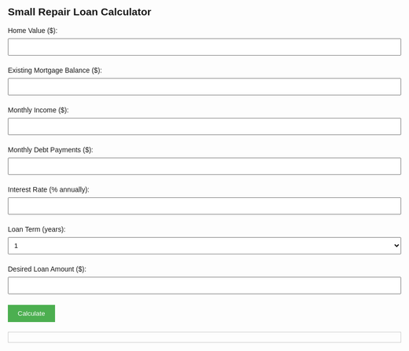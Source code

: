 <!DOCTYPE html>
<html lang="en">
<head>
  <meta charset="UTF-8">
  <meta name="viewport" content="width=device-width, initial-scale=1.0">
  <title>Small Repair Loan Calculator</title>
  <style>
    body {
      font-family: Arial, sans-serif;
      padding: 20px;
      max-width: 800px;
      margin: auto;
    }
    input, select {
      width: 100%;
      padding: 8px;
      margin: 8px 0;
    }
    button {
      padding: 10px 20px;
      background-color: #4CAF50;
      color: white;
      border: none;
      cursor: pointer;
    }
    .result {
      margin-top: 20px;
      padding: 10px;
      border: 1px solid #ccc;
    }
    table {
      margin-top: 20px;
      font-size: 14px;
      width: 100%;
      border-collapse: collapse;
    }
    table th, table td {
      border: 1px solid #ccc;
      padding: 5px;
      text-align: right;
    }
    table th {
      background-color: #f2f2f2;
    }
  </style>
</head>
<body>
  <h2>Small Repair Loan Calculator</h2>

  <label>Home Value ($):</label>
  <input type="number" id="homeValue">

  <label>Existing Mortgage Balance ($):</label>
  <input type="number" id="mortgageBalance">

  <label>Monthly Income ($):</label>
  <input type="number" id="monthlyIncome">

  <label>Monthly Debt Payments ($):</label>
  <input type="number" id="monthlyDebts">

  <label>Interest Rate (% annually):</label>
  <input type="number" step="0.01" id="interestRate">

  <label>Loan Term (years):</label>
  <select id="loanTerm">
    <option value="1">1</option>
    <option value="3">3</option>
    <option value="5">5</option>
    <option value="7">7</option>
    <option value="10">10</option>
  </select>

  <label>Desired Loan Amount ($):</label>
  <input type="number" id="loanAmount">

  <button onclick="calculateLoan()">Calculate</button>

  <div class="result" id="results"></div>

  <script>
    function calculateLoan() {
      const HV = parseFloat(document.getElementById("homeValue").value);
      const EMB = parseFloat(document.getElementById("mortgageBalance").value);
      const MI = parseFloat(document.getElementById("monthlyIncome").value);
      const MDP = parseFloat(document.getElementById("monthlyDebts").value);
      const IR = parseFloat(document.getElementById("interestRate").value) / 100;
      const LT = parseInt(document.getElementById("loanTerm").value);
      const DLA = parseFloat(document.getElementById("loanAmount").value);

      const LTV = ((EMB + DLA) / HV) * 100;

      const monthlyRate = IR / 12;
      const n = LT * 12;
      const MP = (DLA * monthlyRate * Math.pow(1 + monthlyRate, n)) / (Math.pow(1 + monthlyRate, n) - 1);

      const DTI = ((MDP + MP) / MI) * 100;
      const totalInterest = MP * n - DLA;

      document.getElementById("results").innerHTML = `
        <strong>Results:</strong><br>
        Loan-to-Value (LTV): ${LTV.toFixed(2)}%<br>
        Monthly Payment: $${MP.toFixed(2)}<br>
        Debt-to-Income (DTI): ${DTI.toFixed(2)}%<br>
        Total Interest Paid: $${totalInterest.toFixed(2)}
      `;

      // Amortization Table
      let amortTable = `
        <h3>Amortization Schedule</h3>
        <table>
          <thead>
            <tr>
              <th>Month</th>
              <th>Payment</th>
              <th>Principal</th>
              <th>Interest</th>
              <th>Balance</th>
            </tr>
          </thead>
          <tbody>
      `;

      let balance = DLA;
      for (let i = 1; i <= n; i++) {
        let interest = balance * monthlyRate;
        let principal = MP - interest;
        balance -= principal;
        if (balance < 0) balance = 0;
        amortTable += `
          <tr>
            <td>${i}</td>
            <td>$${MP.toFixed(2)}</td>
            <td>$${principal.toFixed(2)}</td>
            <td>$${interest.toFixed(2)}</td>
            <td>$${balance.toFixed(2)}</td>
          </tr>
        `;
      }

      amortTable += `</tbody></table>`;
      document.getElementById("results").innerHTML += amortTable;
    }
  </script>
</body>
</html>
